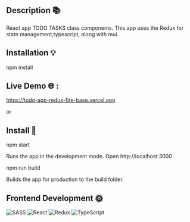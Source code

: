 
## Description 📚
 React app  TODO TASKS class components. This app uses the Redux for state management,typescript, along with mui. 
## Installation 💡 
 npm install


## Live Demo 🌐 :

https://todo-app-redux-fire-base.vercel.app


or


## Install 📔

npm start

Runs the app in the development mode.
Open http://localhost:3000


npm run build

Builds the app for production to the build folder.
 
 
## Frontend Development 🌞 
 ![SASS](https://img.shields.io/badge/SASS-hotpink.svg?style=for-the-badge&logo=SASS&logoColor=white) ![React](https://img.shields.io/badge/react-%2320232a.svg?style=for-the-badge&logo=react&logoColor=%2361DAFB) ![Redux](https://img.shields.io/badge/redux-%23593d88.svg?style=for-the-badge&logo=redux&logoColor=white) ![TypeScript](https://img.shields.io/badge/typescript-%23007ACC.svg?style=for-the-badge&logo=typescript&logoColor=white)
 
 
